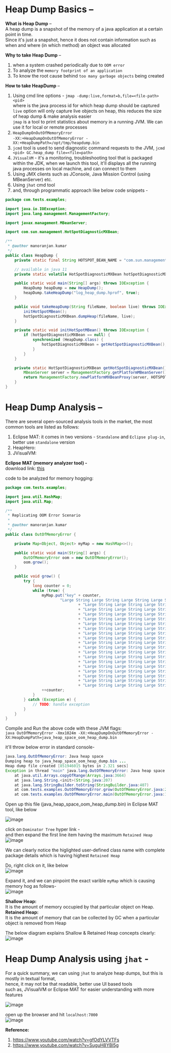 # Heap Dump Basics – 

**What is Heap Dump** –  
A heap dump is a snapshot of the memory of a java application at a certain point in time.  
Since it's just a snapshot, hence it does not contain information such as when and where (in which method) an object was allocated  

**Why to take Heap Dump** –  
1. when a system crashed periodically due to `OOM error`
2. To analyze the `memory footprint of an application`
3. To know the root cause behind `too many garbage objects` being created

**How to take HeapDump** –  
1. Using cmd line options - 
  `jmap -dump:live,format=b,file=<file-path> <pid>`  
  where <pid> is the java process id for which heap dump should be captured  
  `live` option will only capture live objects on heap, this reduces the size of heap dump & make analysis easier  
  `jmap` is a tool to print statistics about memory in a running JVM. We can use it for local or remote processes 
2. `HeapDumpOnOutOfMemoryError`  
  `-XX:+HeapDumpOnOutOfMemoryError -XX:+HeapDumpPath=/opt/tmp/heapdump.bin`  
3. `jcmd` tool is used to send diagnostic command requests to the JVM, 
  `jcmd <pid> GC.heap_dump file=<file=path>` 
4. `JVisualVM` - it's a monitoring, troubleshooting tool that is packaged within the JDK, 
  when we launch this tool, it'll displays all the running java processes on local machine, and can connect to them 
5. Using JMX clients such as JConsole, Java Mission Control (using MBeanServer) etc.
6. Using `jhat` cmd tool
6. and, through programmatic approach like below code snippets - 
```java
package com.tests.examples;

import java.io.IOException;
import java.lang.management.ManagementFactory;

import javax.management.MBeanServer;

import com.sun.management.HotSpotDiagnosticMXBean;

/**
 * @author manoranjan.kumar
 */
public class HeapDump {
	private static final String HOTSPOT_BEAN_NAME = "com.sun.management:type=HotSpotDiagnostic";

	// available in java 11
	private static volatile HotSpotDiagnosticMXBean hotSpotDiagnosticMXBean;

	public static void main(String[] args) throws IOException {
		HeapDump heapDump = new HeapDump();
		heapDump.takeHeapDump("log_heap_dump.hprof", true);
	}

	public void takeHeapDump(String fileName, boolean live) throws IOException {
		initHotSpotMBean();
		hotSpotDiagnosticMXBean.dumpHeap(fileName, live);
	}

	private static void initHotSpotMBean() throws IOException {
		if (hotSpotDiagnosticMXBean == null) {
			synchronized (HeapDump.class) {
				hotSpotDiagnosticMXBean = getHotSpotDiagnosticMXBean();
			}
		}
	}

	private static HotSpotDiagnosticMXBean getHotSpotDiagnosticMXBean() throws IOException {
		MBeanServer server = ManagementFactory.getPlatformMBeanServer();
		return ManagementFactory.newPlatformMXBeanProxy(server, HOTSPOT_BEAN_NAME, HotSpotDiagnosticMXBean.class);
	}
}
```

# Heap Dump Analysis – 

There are several open-sourced analysis tools in the market, the most common tools are listed as follows:  
1. Eclipse MAT: it comes in two versions - `Standalone` and `Eclipse plug-in`, better use `standalone` version
2. HeapHero:
3. JVisualVM: 

**Eclipse MAT (memory analyzer tool) -**  
download link: [this](https://www.eclipse.org/downloads/download.php?file=/mat/1.12.0/rcp/MemoryAnalyzer-1.12.0.20210602-win32.win32.x86_64.zip)  

code to be analyzed for memory hogging:  
```java
package com.tests.examples;

import java.util.HashMap;
import java.util.Map;

/**
 * Replicating OOM Error Scenario
 * 
 * @author manoranjan.kumar
 */
public class OutOfMemoryError {

	private Map<Object, Object> myMap = new HashMap<>();

	public static void main(String[] args) {
		OutOfMemoryError oom = new OutOfMemoryError();
		oom.grow();
	}

	public void grow() {
		try {
			long counter = 0;
			while (true) {
				myMap.put("key" + counter,
						"Large String Large String Large String Large String Large String "
								+ "Large String Large String Large String Large String Large String "
								+ "Large String Large String Large String Large String Large String "
								+ "Large String Large String Large String Large String Large String "
								+ "Large String Large String Large String Large String Large String "
								+ "Large String Large String Large String Large String Large String "
								+ "Large String Large String Large String Large String Large String "
								+ "Large String Large String Large String Large String Large String "
								+ "Large String Large String Large String Large String Large String "
								+ "Large String Large String Large String Large String Large String "
								+ "Large String Large String Large String Large String Large String "
								+ "Large String Large String Large String Large String Large String "
								+ "Large String Large String Large String Large String Large String "
								+ "Large String Large String Large String Large String Large String "
								+ "Large String Large String Large String Large String Large String "
								+ "Large String Large String Large String Large String Large String "
								+ "Large String Large String Large String Large String Large String "
								+ "Large String Large String Large String Large String Large String "
								+ "Large String Large String Large String Large String Large String " + counter);
				++counter;
			}
		} catch (Exception e) {
			// TODO: handle exception
		}
	}
}
```
  
Compile and Run the above code with these JVM flags:  
`java OutOfMemoryError -Xmx1024m -XX:+HeapDumpOnOutOfMemoryError -XX:HeapDumpPath=java_heap_space_oom_heap_dump.bin`  

it'll throw below error in standard console-  
```java
java.lang.OutOfMemoryError: Java heap space
Dumping heap to java_heap_space_oom_heap_dump.bin ...
Heap dump file created [851946015 bytes in 2.321 secs]
Exception in thread "main" java.lang.OutOfMemoryError: Java heap space
	at java.util.Arrays.copyOfRange(Arrays.java:3664)
	at java.lang.String.<init>(String.java:207)
	at java.lang.StringBuilder.toString(StringBuilder.java:407)
	at com.tests.examples.OutOfMemoryError.grow(OutOfMemoryError.java:25)
	at com.tests.examples.OutOfMemoryError.main(OutOfMemoryError.java:17)
```

Open up this file (java_heap_space_oom_heap_dump.bin) in Eclipse MAT tool, like below  

![image](https://user-images.githubusercontent.com/26399543/152468289-d115b684-81f9-4389-8bba-ddbedfd85b0d.png)  

click on `Dominator Tree` hyper link -  
and then expand the first line item having the maximum `Retained Heap`  
![image](https://user-images.githubusercontent.com/26399543/152468545-4501b4ac-5762-48ca-946b-095bbfd36334.png)  

We can clearly notice the higlighted user-defined class name with complete package details which is having highest `Retained Heap`  

Do, right click on it, like below   
![image](https://user-images.githubusercontent.com/26399543/152468693-e58395dd-3be6-4fbd-b8b4-3233d0ddd2c7.png)  

Expand it, and we can pinpoint the exact varible `myMap` which is causing memory hog as follows-  
![image](https://user-images.githubusercontent.com/26399543/152468758-7997ce33-51e9-45ce-9fd2-ee393dc7b703.png)  

**Shallow Heap:**  
It is the amount of memory occupied by that particular object on Heap.  
**Retained Heap:**  
It is the amount of memory that can be collected by GC when a particular object is removed from Heap  

The below diagram explains Shallow & Retained Heap concepts clearly:  
![image](https://user-images.githubusercontent.com/26399543/152469709-977e48f8-bd27-454c-8410-96270353afa4.png)  


# Heap Dump Analysis using `jhat` -  
For a quick summary, we can using `jhat` to analyze heap dumps, but this is mostly in textual format,  
hence, it may not be that readable, better use UI based tools  
such as, JVisualVM or Eclipse MAT for easier understanding with more features  

![image](https://user-images.githubusercontent.com/26399543/152470491-45d4979c-ad05-4bb0-bd8e-b7d626b9b62d.png)  

open up the browser and hit `localhost:7000`  
![image](https://user-images.githubusercontent.com/26399543/152470595-2253a4b5-0d05-4c9c-8c1d-18665891439e.png)  

	

**Reference:**  
1. https://www.youtube.com/watch?v=gfOdYLVVTFs
2. https://www.youtube.com/watch?v=SuguH8YBl5g

